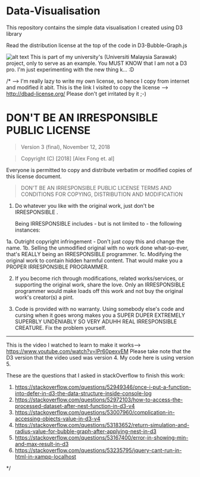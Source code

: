 # Data-Visualisation
This repository contains the simple data visualisation I created using D3 library

Read the distribution license at the top of the code in D3-Bubble-Graph.js

![alt text](http://www.unimas.my/images/logo/UNIMAS-logo.png)
This is part of my university's (Universiti Malaysia Sarawak) project, only to serve as an example. You MUST KNOW that I am not a D3 pro.
I'm just experimenting with the new thing k... :D

/* --> I'm really lazy to write my own license, so hence I copy from internet and modified it abit.
      This is the link I visited to copy the  license --> http://dbad-license.org/
      Please don't get irritated by it ;-)

# DON'T BE AN IRRESPONSIBLE PUBLIC LICENSE

> Version 3 (final), November 12, 2018

> Copyright (C) [2018] [Alex Fong et. al]

Everyone is permitted to copy and distribute verbatim or modified
copies of this license document.

> DON'T BE AN IRRESPONSIBLE PUBLIC LICENSE
> TERMS AND CONDITIONS FOR COPYING, DISTRIBUTION AND MODIFICATION

1. Do whatever you like with the original work, just don't be IRRESPONSIBLE .

   Being IRRESPONSIBLE includes - but is not limited to - the following instances:

 1a. Outright copyright infringement - Don't just copy this and change the name.
 1b. Selling the unmodified original with no work done what-so-ever, that's REALLY being an IRRESPONSIBLE programmer.
 1c. Modifying the original work to contain hidden harmful content. That would make you a PROPER IRRESPONSIBLE PROGRAMMER.

2. If you become rich through modifications, related works/services, or supporting the original work,
share the love. Only an IRRESPONSIBLE programmer would make loads off this work and not buy the original work's
creator(s) a pint.

3. Code is provided with no warranty. Using somebody else's code and cursing when it goes wrong makes
you a SUPER DUPER EXTREMELY SUPERBLY UNDENIABLY SO VERY ADUHH REAL IRRESPONSIBLE CREATURE. Fix the problem yourself.

---------------------------------------------------------------------------------------------------------
This is the video I watched to learn to make it works--> https://www.youtube.com/watch?v=lPr60pexvEM
Please take note that the D3 version that the video used was version 4. My code here is using
version 5.

These are the questions that I asked in stackOverflow to finish this work:
1) https://stackoverflow.com/questions/52949346/once-i-put-a-function-into-defer-in-d3-the-data-structure-inside-console-log
2) https://stackoverflow.com/questions/52972103/how-to-access-the-processed-dataset-after-nest-function-in-d3-v4
3) https://stackoverflow.com/questions/53007960/complication-in-accessing-objects-value-in-d3-v4
4) https://stackoverflow.com/questions/53183652/return-simulation-and-radius-value-for-bubble-graph-after-applying-nest-in-d3
5) https://stackoverflow.com/questions/53167400/error-in-showing-min-and-max-result-in-d3
6) https://stackoverflow.com/questions/53235795/jquery-cant-run-in-html-in-xampp-localhost

*/
